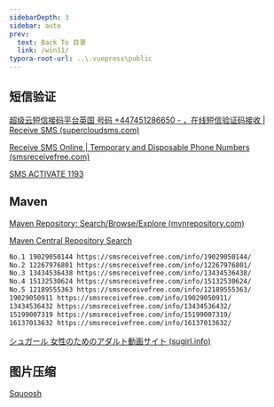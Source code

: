 ```yaml
---
sidebarDepth: 3
sidebar: auto
prev:
  text: Back To 目录
  link: /win11/
typora-root-url: ..\.vuepress\public
---
```






## 短信验证

[超级云短信接码平台英国 号码 +447451286650 - ，在线短信验证码接收 | Receive SMS (supercloudsms.com)](https://www.supercloudsms.com/zh/message/447451286650.html)

[Receive SMS Online | Temporary and Disposable Phone Numbers (smsreceivefree.com)](https://smsreceivefree.com/)

[SMS ACTIVATE 1193](https://sms-activate.org/getNumber)

## Maven

[Maven Repository: Search/Browse/Explore (mvnrepository.com)](https://mvnrepository.com/)

[Maven Central Repository Search](https://search.maven.org/)



```sh
No.1 19029050144 https://smsreceivefree.com/info/19029050144/
No.2 12267976801 https://smsreceivefree.com/info/12267976801/
No.3 13434536438 https://smsreceivefree.com/info/13434536438/
No.4 15132530624 https://smsreceivefree.com/info/15132530624/
No.5 12189555363 https://smsreceivefree.com/info/12189555363/
19029050911 https://smsreceivefree.com/info/19029050911/
13434536432 https://smsreceivefree.com/info/13434536432/
15199007319 https://smsreceivefree.com/info/15199007319/
16137013632 https://smsreceivefree.com/info/16137013632/
```



[シュガール 女性のためのアダルト動画サイト (sugirl.info)](https://sugirl.info/)





## 图片压缩

[Squoosh](https://squoosh.app/)

